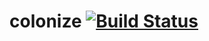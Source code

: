 # colonize [![Build Status](https://travis-ci.org/indiv0/colonize.svg?branch=master)](https://travis-ci.org/indiv0/colonize)
